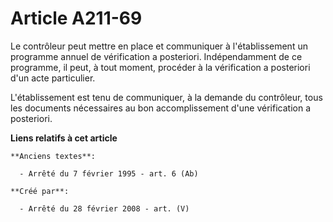 # Article A211-69

Le contrôleur peut mettre en place et communiquer à l'établissement un programme annuel de vérification a posteriori.
Indépendamment de ce programme, il peut, à tout moment, procéder à la vérification a posteriori d'un acte particulier.

L'établissement est tenu de communiquer, à la demande du contrôleur, tous les documents nécessaires au bon accomplissement
d'une vérification a posteriori.

**Liens relatifs à cet article**

	**Anciens textes**:

	  - Arrêté du 7 février 1995 - art. 6 (Ab)

	**Créé par**:

	  - Arrêté du 28 février 2008 - art. (V)
